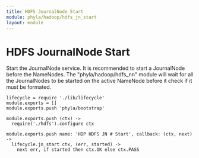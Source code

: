 ```yaml
---
title: HDFS JournalNode Start
module: phyla/hadoop/hdfs_jn_start
layout: module
---
```


# HDFS JournalNode Start

Start the JournalNode service. It is recommended to start a JournalNode before the
NameNodes. The "phyla/hadoop/hdfs_nn" module will wait for all the JournalNodes
to be started on the active NameNode before it check if it must be formated.

    lifecycle = require './lib/lifecycle'
    module.exports = []
    module.exports.push 'phyla/bootstrap'

    module.exports.push (ctx) ->
      require('./hdfs').configure ctx

    module.exports.push name: 'HDP HDFS JN # Start', callback: (ctx, next) ->
      lifecycle.jn_start ctx, (err, started) ->
        next err, if started then ctx.OK else ctx.PASS
